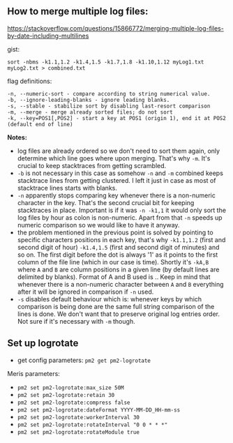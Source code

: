 ## How to merge multiple log files:
https://stackoverflow.com/questions/15866772/merging-multiple-log-files-by-date-including-multilines

gist:

`sort -nbms -k1.1,1.2 -k1.4,1.5 -k1.7,1.8 -k1.10,1.12 myLog1.txt myLog2.txt > combined.txt`

flag definitions:

```
-n, --numeric-sort - compare according to string numerical value.
-b, --ignore-leading-blanks - ignore leading blanks.
-s, --stable - stabilize sort by disabling last-resort comparison
-m, --merge - merge already sorted files; do not sort
-k, --key=POS1[,POS2] - start a key at POS1 (origin 1), end it at POS2 (default end of line)
```

**Notes:**
- log files are already ordered so we don't need to sort them again, only determine which line goes where upon merging. That's why `-m`. It's crucial to keep stacktraces from getting scrambled.
- `-b` is not necessary in this case as somehow `-n` and `-m` combined keeps stacktrace lines from getting clustered. I left it just in case as most of stacktrace lines starts with blanks.
- `-n` apparently stops comparing key whenever there is a non-numeric character in the key. That's the second crucial bit for keeping stacktraces in place. Important is if it was `-n -k1,1` it would only sort the log files by hour as colon is non-numeric. Apart from that `-n` speeds up numeric comparison so we would like to have it anyway.
- the problem mentioned in the previous point is solved by pointing to specific characters positions in each key, that's why `-k1.1,1.2` (first and second digit of hour) `-k1.4,1.5` (first and second digit  of minutes) and so on. The first digit before the dot is always '1' as it points to the first column of the file line (which in our case is time). Shortly it's `-kA,B` where `A` and `B` are column positions in a given line (by default lines are delimited by blanks). Format of A and B used is <column-position>.<character-position-in-a-column>. Keep in mind that whenever there is a non-numeric character between `A` and `B` everything after it will be ignored in comparison if `-n` used.
- `-s` disables default behaviour which is: whenever keys by which comparison is being done are the same full string comparison of the lines is done. We don't want that to preserve original log entries order. Not sure if it's necessary with `-m` though.

## Set up logrotate

- get config parameters: `pm2 get pm2-logrotate`

Meris parameters: 
- `pm2 set pm2-logrotate:max_size 50M`
- `pm2 set pm2-logrotate:retain 30`
- `pm2 set pm2-logrotate:compress false`
- `pm2 set pm2-logrotate:dateFormat YYYY-MM-DD_HH-mm-ss`
- `pm2 set pm2-logrotate:workerInterval 30`
- `pm2 set pm2-logrotate:rotateInterval "0 0 * * *"`
- `pm2 set pm2-logrotate:rotateModule true`
